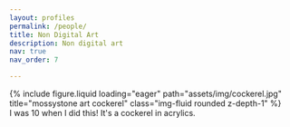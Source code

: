 ```yaml
---
layout: profiles
permalink: /people/
title: Non Digital Art
description: Non digital art
nav: true
nav_order: 7

---
```



<div class="row">
    <div class="col-sm mt-3 mt-md-0">
        {% include figure.liquid loading="eager" path="assets/img/cockerel.jpg" title="mossystone art cockerel" class="img-fluid rounded z-depth-1" %}
    </div>
</div>
<div class="caption">
    I was 10 when I did this! It's a cockerel in acrylics.
</div>
